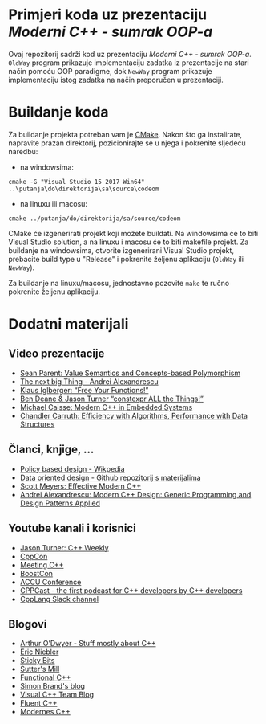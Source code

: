 Primjeri koda uz prezentaciju _Moderni C++ - sumrak OOP-a_
===========================================

Ovaj repozitorij sadrži kod uz prezentaciju _Moderni C++ - sumrak OOP-a_. `OldWay` program prikazuje implementaciju zadatka iz prezentacije na stari način pomoću OOP paradigme, dok `NewWay` program prikazuje implementaciju istog zadatka na način preporučen u prezentaciji.

# Buildanje koda

Za buildanje projekta potreban vam je [CMake](https://cmake.org). Nakon što ga instalirate, napravite prazan direktorij, pozicionirajte se u njega i pokrenite sljedeću naredbu:

- na windowsima:

```
cmake -G "Visual Studio 15 2017 Win64" ..\putanja\do\direktorija\sa\source\codeom
```

- na linuxu ili macosu:

```
cmake ../putanja/do/direktorija/sa/source/codeom
```

CMake će izgenerirati projekt koji možete buildati. Na windowsima će to biti Visual Studio solution, a na linuxu i macosu će to biti makefile projekt. Za buildanje na windowsima, otvorite izgenerirani Visual Studio projekt, prebacite build type u "Release" i pokrenite željenu aplikaciju (`OldWay` ili `NewWay`).

Za buildanje na linuxu/macosu, jednostavno pozovite `make` te ručno pokrenite željenu aplikaciju.

# Dodatni materijali

## Video prezentacije

- [Sean Parent: Value Semantics and Concepts-based Polymorphism](https://www.youtube.com/watch?v=_BpMYeUFXv8)
- [The next big Thing - Andrei Alexandrescu](https://www.youtube.com/watch?v=tcyb1lpEHm0)
- [Klaus Iglberger: “Free Your Functions!”](https://www.youtube.com/watch?v=WLDT1lDOsb4)
- [Ben Deane & Jason Turner “constexpr ALL the Things!”](https://www.youtube.com/watch?v=PJwd4JLYJJY)
- [Michael Caisse: Modern C++ in Embedded Systems](https://www.youtube.com/watch?v=c9Xt6Me3mJ4&index=1&list=WL)
- [Chandler Carruth: Efficiency with Algorithms, Performance with Data Structures](https://www.youtube.com/watch?v=fHNmRkzxHWs)

## Članci, knjige, ...

- [Policy based design - Wikpedia](https://en.wikipedia.org/wiki/Modern_C%2B%2B_Design#Policy-based_design)
- [Data oriented design - Github repozitorij s materijalima](https://github.com/dbartolini/data-oriented-design)
- [Scott Meyers: Effective Modern C++](https://www.amazon.com/Effective-Modern-Specific-Ways-Improve/dp/1491903996)
- [Andrei Alexandrescu: Modern C++ Design: Generic Programming and Design Patterns Applied](https://www.amazon.com/Modern-Design-Generic-Programming-Patterns/dp/0201704315)

## Youtube kanali i korisnici

- [Jason Turner: C++ Weekly](https://www.youtube.com/channel/UCxHAlbZQNFU2LgEtiqd2Maw)
- [CppCon](https://www.youtube.com/user/CppCon)
- [Meeting C++](https://www.youtube.com/channel/UCJpMLydEYA08vusDkq3FmjQ)
- [BoostCon](https://www.youtube.com/user/BoostCon)
- [ACCU Conference](https://www.youtube.com/channel/UCJhay24LTpO1s4bIZxuIqKw)
- [CPPCast - the first podcast for C++ developers by C++ developers](http://cppcast.com/)
- [CppLang Slack channel](https://cpplang.now.sh)

## Blogovi

- [Arthur O’Dwyer - Stuff mostly about C++](https://quuxplusone.github.io/blog/)
- [Eric Niebler](http://ericniebler.com)
- [Sticky Bits](http://blog.feabhas.com)
- [Sutter's Mill](https://herbsutter.com)
- [Functional C++](https://functionalcpp.wordpress.com)
- [Simon Brand's blog](https://blog.tartanllama.xyz/posts/)
- [Visual C++ Team Blog](https://blogs.msdn.microsoft.com/vcblog/)
- [Fluent C++](https://www.fluentcpp.com)
- [Modernes C++](http://www.modernescpp.com)
